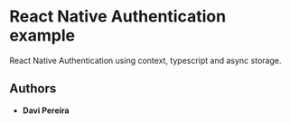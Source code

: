 # React Native Authentication example

React Native Authentication using context, typescript and async storage.

## Authors

* **Davi Pereira**
